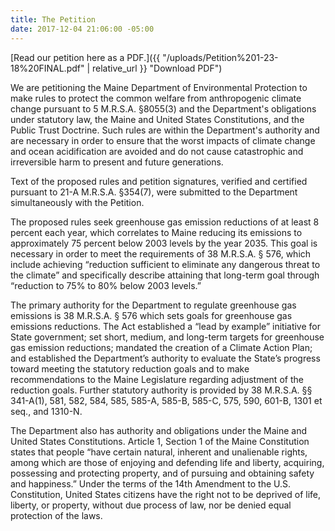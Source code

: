 ```yaml
---
title: The Petition
date: 2017-12-04 21:06:00 -05:00
---
```


[Read our petition here as a PDF.]({{ "/uploads/Petition%201-23-18%20FINAL.pdf" | relative_url }} "Download PDF")

We are petitioning the Maine Department of Environmental Protection to make rules to protect the common welfare from anthropogenic climate change pursuant to 5 M.R.S.A. §8055(3) and the Department's obligations under statutory law, the Maine and United States Constitutions, and the Public Trust Doctrine. Such rules are within the Department's authority and are  necessary in order to ensure that the worst impacts of climate change and ocean acidification are avoided and do not cause catastrophic and irreversible harm to present and future generations.

Text of the proposed rules and petition signatures, verified and certified pursuant to 21-A M.R.S.A. §354(7), were submitted to the Department simultaneously with the Petition.

The proposed rules seek greenhouse gas emission reductions of at least 8 percent each year, which correlates to Maine reducing its emissions to approximately 75 percent below 2003 levels by the year 2035. This goal is necessary in order to meet the requirements of 38 M.R.S.A. § 576, which include achieving “reduction sufficient to eliminate any dangerous threat to the climate” and specifically describe
attaining that long-term goal through “reduction to 75% to 80% below 2003 levels.”

The primary authority for the Department to regulate greenhouse gas emissions is 38 M.R.S.A. § 576 which sets goals for greenhouse gas emissions reductions. The Act established a “lead by example” initiative for State government; set short, medium, and long-term targets for greenhouse gas emission reductions; mandated the creation of a Climate Action Plan; and established the Department’s authority to evaluate the State’s progress toward meeting the statutory reduction goals and to make recommendations to the Maine Legislature regarding adjustment of the reduction goals. Further statutory authority is provided by 38 M.R.S.A. §§
341-A(1), 581, 582, 584, 585, 585-A, 585-B, 585-C, 575, 590, 601-B, 1301 et seq., and 1310-N.

The Department also has authority and obligations under the Maine and United States Constitutions. Article 1, Section 1 of the Maine Constitution states that people “have certain natural, inherent and unalienable rights,
among which are those of enjoying and defending life and liberty, acquiring, possessing and protecting property, and of pursuing and obtaining safety and happiness.” Under the terms of the 14th Amendment to the U.S. Constitution, United States citizens have the right not to be deprived of life, liberty, or property, without due process of law, nor be denied equal protection of the laws.

